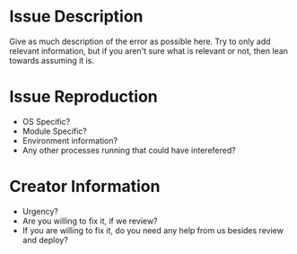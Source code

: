 # Issue Description

Give as much description of the error as possible here. Try to only add
relevant information, but if you aren't sure what is relevant or not,
then lean towards assuming it is.

# Issue Reproduction

  * OS Specific?
  * Module Specific?
  * Environment information?
  * Any other processes running that could have interefered?

# Creator Information

  * Urgency?
  * Are you willing to fix it, if we review?
  * If you are willing to fix it, do you need any help from us besides
    review and deploy?